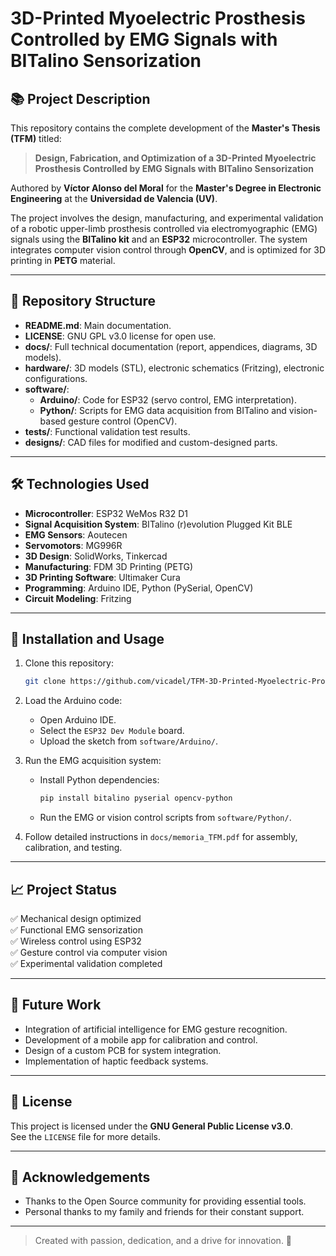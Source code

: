 # 3D-Printed Myoelectric Prosthesis Controlled by EMG Signals with BITalino Sensorization

## 📚 Project Description

This repository contains the complete development of the **Master's Thesis (TFM)** titled:

> **Design, Fabrication, and Optimization of a 3D-Printed Myoelectric Prosthesis Controlled by EMG Signals with BITalino Sensorization**

Authored by **Víctor Alonso del Moral** for the **Master's Degree in Electronic Engineering** at the **Universidad de Valencia (UV)**.

The project involves the design, manufacturing, and experimental validation of a robotic upper-limb prosthesis controlled via electromyographic (EMG) signals using the **BITalino kit** and an **ESP32** microcontroller. 
The system integrates computer vision control through **OpenCV**, and is optimized for 3D printing in **PETG** material.

---

## 📂 Repository Structure

- **README.md**: Main documentation.
- **LICENSE**: GNU GPL v3.0 license for open use.
- **docs/**: Full technical documentation (report, appendices, diagrams, 3D models).
- **hardware/**: 3D models (STL), electronic schematics (Fritzing), electronic configurations.
- **software/**:
  - **Arduino/**: Code for ESP32 (servo control, EMG interpretation).
  - **Python/**: Scripts for EMG data acquisition from BITalino and vision-based gesture control (OpenCV).
- **tests/**: Functional validation test results.
- **designs/**: CAD files for modified and custom-designed parts.

---

## 🛠️ Technologies Used

- **Microcontroller**: ESP32 WeMos R32 D1
- **Signal Acquisition System**: BITalino (r)evolution Plugged Kit BLE
- **EMG Sensors**: Aoutecen
- **Servomotors**: MG996R
- **3D Design**: SolidWorks, Tinkercad
- **Manufacturing**: FDM 3D Printing (PETG)
- **3D Printing Software**: Ultimaker Cura
- **Programming**: Arduino IDE, Python (PySerial, OpenCV)
- **Circuit Modeling**: Fritzing

---

## 🚀 Installation and Usage

1. Clone this repository:
   ```bash
   git clone https://github.com/vicadel/TFM-3D-Printed-Myoelectric-Prosthesis.git
   ```

2. Load the Arduino code:
   - Open Arduino IDE.
   - Select the `ESP32 Dev Module` board.
   - Upload the sketch from `software/Arduino/`.

3. Run the EMG acquisition system:
   - Install Python dependencies:
     ```bash
     pip install bitalino pyserial opencv-python
     ```
   - Run the EMG or vision control scripts from `software/Python/`.

4. Follow detailed instructions in `docs/memoria_TFM.pdf` for assembly, calibration, and testing.

---

## 📈 Project Status

✅ Mechanical design optimized  
✅ Functional EMG sensorization  
✅ Wireless control using ESP32  
✅ Gesture control via computer vision  
✅ Experimental validation completed

---

## 🔮 Future Work

- Integration of artificial intelligence for EMG gesture recognition.
- Development of a mobile app for calibration and control.
- Design of a custom PCB for system integration.
- Implementation of haptic feedback systems.

---

## 📜 License

This project is licensed under the **GNU General Public License v3.0**.  
See the `LICENSE` file for more details.

---

## 🙌 Acknowledgements

- Thanks to the Open Source community for providing essential tools.
- Personal thanks to my family and friends for their constant support.

---

> Created with passion, dedication, and a drive for innovation. 🚀
